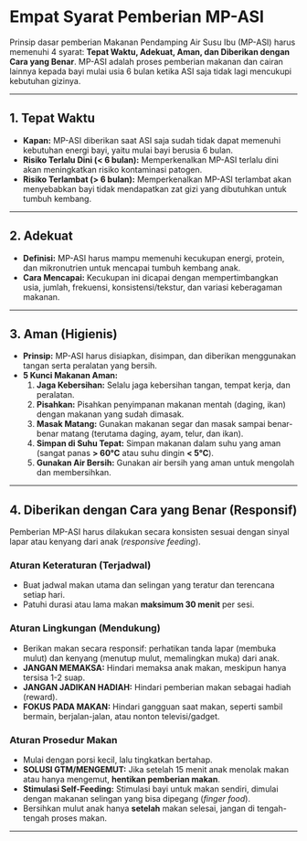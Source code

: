 # Empat Syarat Pemberian MP-ASI

Prinsip dasar pemberian Makanan Pendamping Air Susu Ibu (MP-ASI) harus memenuhi 4 syarat: **Tepat Waktu, Adekuat, Aman, dan Diberikan dengan Cara yang Benar**.
MP-ASI adalah proses pemberian makanan dan cairan lainnya kepada bayi mulai usia 6 bulan ketika ASI saja tidak lagi mencukupi kebutuhan gizinya.

---

## 1. Tepat Waktu

* **Kapan:** MP-ASI diberikan saat ASI saja sudah tidak dapat memenuhi kebutuhan energi bayi, yaitu mulai bayi berusia 6 bulan.
* **Risiko Terlalu Dini (< 6 bulan):** Memperkenalkan MP-ASI terlalu dini akan meningkatkan risiko kontaminasi patogen.
* **Risiko Terlambat (> 6 bulan):** Memperkenalkan MP-ASI terlambat akan menyebabkan bayi tidak mendapatkan zat gizi yang dibutuhkan untuk tumbuh kembang.

---

## 2. Adekuat

* **Definisi:** MP-ASI harus mampu memenuhi kecukupan energi, protein, dan mikronutrien untuk mencapai tumbuh kembang anak.
* **Cara Mencapai:** Kecukupan ini dicapai dengan mempertimbangkan usia, jumlah, frekuensi, konsistensi/tekstur, dan variasi keberagaman makanan.

---

## 3. Aman (Higienis)

* **Prinsip:** MP-ASI harus disiapkan, disimpan, dan diberikan menggunakan tangan serta peralatan yang bersih.
* **5 Kunci Makanan Aman:**
    1.  **Jaga Kebersihan:** Selalu jaga kebersihan tangan, tempat kerja, dan peralatan.
    2.  **Pisahkan:** Pisahkan penyimpanan makanan mentah (daging, ikan) dengan makanan yang sudah dimasak.
    3.  **Masak Matang:** Gunakan makanan segar dan masak sampai benar-benar matang (terutama daging, ayam, telur, dan ikan).
    4.  **Simpan di Suhu Tepat:** Simpan makanan dalam suhu yang aman (sangat panas **> 60°C** atau suhu dingin **< 5°C**).
    5.  **Gunakan Air Bersih:** Gunakan air bersih yang aman untuk mengolah dan membersihkan.

---

## 4. Diberikan dengan Cara yang Benar (Responsif)

Pemberian MP-ASI harus dilakukan secara konsisten sesuai dengan sinyal lapar atau kenyang dari anak (*responsive feeding*).

### Aturan Keteraturan (Terjadwal)
* Buat jadwal makan utama dan selingan yang teratur dan terencana setiap hari.
* Patuhi durasi atau lama makan **maksimum 30 menit** per sesi.

### Aturan Lingkungan (Mendukung)
* Berikan makan secara responsif: perhatikan tanda lapar (membuka mulut) dan kenyang (menutup mulut, memalingkan muka) dari anak.
* **JANGAN MEMAKSA:** Hindari memaksa anak makan, meskipun hanya tersisa 1-2 suap.
* **JANGAN JADIKAN HADIAH:** Hindari pemberian makan sebagai hadiah (reward).
* **FOKUS PADA MAKAN:** Hindari gangguan saat makan, seperti sambil bermain, berjalan-jalan, atau nonton televisi/gadget.

### Aturan Prosedur Makan
* Mulai dengan porsi kecil, lalu tingkatkan bertahap.
* **SOLUSI GTM/MENGEMUT:** Jika setelah 15 menit anak menolak makan atau hanya mengemut, **hentikan pemberian makan**.
* **Stimulasi Self-Feeding:** Stimulasi bayi untuk makan sendiri, dimulai dengan makanan selingan yang bisa dipegang (*finger food*).
* Bersihkan mulut anak hanya **setelah** makan selesai, jangan di tengah-tengah proses makan.

---